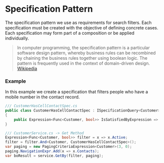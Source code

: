 # Specification Pattern
The specification pattern we use as requirements for search filters. Each specification must be created with the objective of defining concrete cases. Each specification may form part of a composition or be applied individually.

> In computer programming, the specification pattern is a particular software design pattern, whereby business rules can be recombined by chaining the business rules together using boolean logic. The pattern is frequently used in the context of domain-driven design. [Wikipedia](https://en.wikipedia.org/wiki/Specification_pattern)

### Example
In this example we create a specification that filters people who have a mobile number in the contact record.

```csharp
/// CustomerHasCellContactSpec.cs
public class CustomerHasCellContactSpec : ISpecificationQuery<Customer>
{
    public Expression<Func<Customer, bool>> IsSatisfiedByExpression => x => x.Contacts.Any(y => y.Type == ContactType.CellPhone);
}

/// CustomerService.cs -> Get Method
Expression<Func<Customer, bool>> filter = x => x.Active;
filter = filter.And<Customer, CustomerHasCellContactSpec>();
var paging = new PagingCriteriaExpression<Customer>(3, 0);
paging.NavigationExpr.Add(x => x.Contacts);
var boResult = service.GetBy(filter, paging);

```
